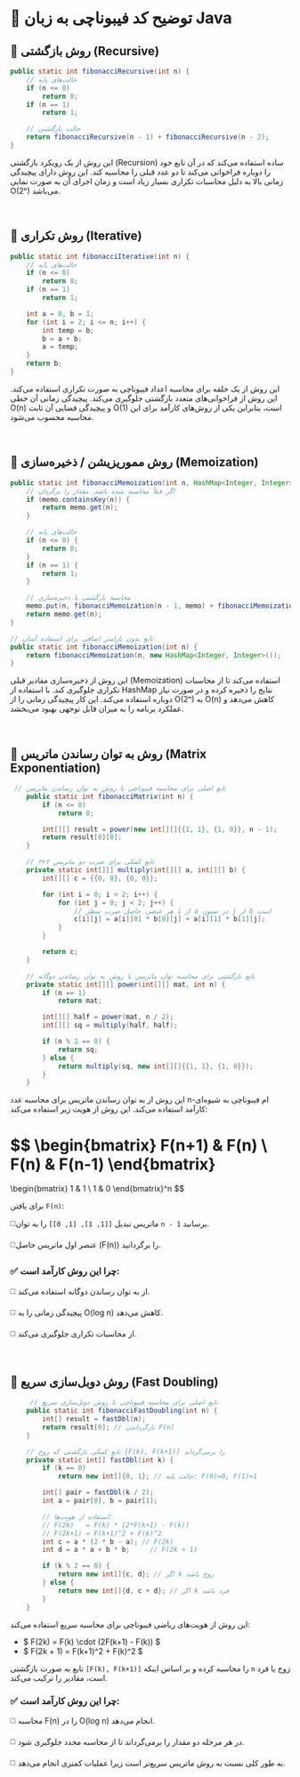 # 🧠 توضیح کد فیبوناچی به زبان Java

## 📌 روش بازگشتی (Recursive)

```java
public static int fibonacciRecursive(int n) {
    // حالت‌های پایه
    if (n <= 0)
        return 0;
    if (n == 1)
        return 1;

    // حالت بازگشتی
    return fibonacciRecursive(n - 1) + fibonacciRecursive(n - 2);
}
```
این روش از یک رویکرد بازگشتی (Recursion) ساده استفاده می‌کند که در آن تابع خود را دوباره فراخوانی می‌کند تا دو عدد قبلی را محاسبه کند. این روش دارای پیچیدگی زمانی بالا به دلیل محاسبات تکراری بسیار زیاد است و زمان اجرای آن به صورت نمایی O(2ⁿ) می‌باشد.

<br />

## 📌 روش تکراری (Iterative)
```java
public static int fibonacciIterative(int n) {
    // حالت‌های پایه
    if (n <= 0)
        return 0;
    if (n == 1)
        return 1;

    int a = 0, b = 1;
    for (int i = 2; i <= n; i++) {
        int temp = b;
        b = a + b;
        a = temp;
    }
    return b;
}
```
این روش از یک حلقه برای محاسبه اعداد فیبوناچی به صورت تکراری استفاده می‌کند. این روش از فراخوانی‌های متعدد بازگشتی جلوگیری می‌کند. پیچیدگی زمانی آن خطی O(n) و پیچیدگی فضایی آن ثابت O(1) است، بنابراین یکی از روش‌های کارآمد برای این محاسبه محسوب می‌شود.

<br/>

## 📌 روش مموریزیشن / ذخیره‌سازی (Memoization)
```java
public static int fibonacciMemoization(int n, HashMap<Integer, Integer> memo) {
    // اگر قبلاً محاسبه شده باشد، مقدار را برگردان
    if (memo.containsKey(n)) {
        return memo.get(n);
    }

    // حالت‌های پایه
    if (n <= 0) {
        return 0;
    }
    if (n == 1) {
        return 1;
    }

    // محاسبه بازگشتی با ذخیره‌سازی
    memo.put(n, fibonacciMemoization(n - 1, memo) + fibonacciMemoization(n - 2, memo));
    return memo.get(n);
}

// تابع بدون پارامتر اضافی برای استفاده آسان
public static int fibonacciMemoization(int n) {
    return fibonacciMemoization(n, new HashMap<Integer, Integer>());
}
```
این روش از ذخیره‌سازی مقادیر قبلی (Memoization) استفاده می‌کند تا از محاسبات تکراری جلوگیری کند. با استفاده از HashMap نتایج را ذخیره کرده و در صورت نیاز دوباره استفاده می‌کند. این کار پیچیدگی زمانی را از O(2ⁿ) به O(n) کاهش می‌دهد و عملکرد برنامه را به میزان قابل توجهی بهبود می‌بخشد.

<br/>

## 📌 روش به توان رساندن ماتریس (Matrix Exponentiation)
```java
 // تابع اصلی برای محاسبه فیبوناچی با روش به توان رساندن ماتریس
    public static int fibonacciMatrix(int n) {
        if (n <= 0)
            return 0;

        int[][] result = power(new int[][]{{1, 1}, {1, 0}}, n - 1);
        return result[0][0];
    }

    // تابع کمکی برای ضرب دو ماتریس ۲×۲
    private static int[][] multiply(int[][] a, int[][] b) {
        int[][] c = {{0, 0}, {0, 0}};

        for (int i = 0; i < 2; i++) {
            for (int j = 0; j < 2; j++) {
                // هر عنصر، حاصل ضرب سطر i از a در ستون j از b است
                c[i][j] = a[i][0] * b[0][j] + a[i][1] * b[1][j];
            }
        }

        return c;
    }

    // تابع بازگشتی برای محاسبه توان ماتریس با روش به توان رساندن دوگانه
    private static int[][] power(int[][] mat, int n) {
        if (n == 1)
            return mat;

        int[][] half = power(mat, n / 2);
        int[][] sq = multiply(half, half);

        if (n % 2 == 0) {
            return sq;
        } else {
            return multiply(sq, new int[][]{{1, 1}, {1, 0}});
        }
    }
```
این روش از به توان رساندن ماتریس برای محاسبه عدد n-ام فیبوناچی به شیوه‌ای کارآمد استفاده می‌کند. این روش از هویت زیر استفاده می‌کند:

$$
\begin{bmatrix}
F(n+1) & F(n) \\
F(n) & F(n-1)
\end{bmatrix}
=
\begin{bmatrix}
1 & 1 \\
1 & 0
\end{bmatrix}^n
$$

برای یافتن `F(n)`:

◻️​ماتریس تبدیل `[[1, 1], [1, 0]]` را به توان `n - 1` برسانید.

◻️عنصر اول ماتریس حاصل (F(n)) را برگردانید.


### ✅ چرا این روش کارآمد است:
◻️ از به توان رساندن دوگانه استفاده می‌کند.

◻️ پیچیدگی زمانی را به O(log n) کاهش می‌دهد.

◻️ از محاسبات تکراری جلوگیری می‌کند.

<br/>

## 📌 روش دوبل‌سازی سریع (Fast Doubling)
```java
     // تابع اصلی برای محاسبه فیبوناچی با روش دوبل‌سازی سریع
    public static int fibonacciFastDoubling(int n) {
        int[] result = fastDbl(n);
        return result[0]; // بازگرداندن F(n)
    }

    // تابع کمکی بازگشتی که زوج [F(k), F(k+1)] را برمی‌گرداند
    private static int[] fastDbl(int k) {
        if (k == 0)
            return new int[]{0, 1}; // حالت پایه: F(0)=0, F(1)=1

        int[] pair = fastDbl(k / 2);
        int a = pair[0], b = pair[1];

        // استفاده از هویت‌ها:
        // F(2k)   = F(k) * [2*F(k+1) - F(k)]
        // F(2k+1) = F(k+1)^2 + F(k)^2
        int c = a * (2 * b - a); // F(2k)
        int d = a * a + b * b;     // F(2k + 1)

        if (k % 2 == 0) {
            return new int[]{c, d}; // اگر k زوج باشد
        } else {
            return new int[]{d, c + d}; // اگر k فرد باشد
        }
    }
```
این روش از هویت‌های ریاضی فیبوناچی برای محاسبه سریع استفاده می‌کند:

- $ F(2k) = F(k) \cdot (2F(k+1) - F(k)) $
- $ F(2k + 1) = F(k+1)^2 + F(k)^2 $

تابع به صورت بازگشتی `[F(k), F(k+1)]` را محاسبه کرده و بر اساس اینکه `n` زوج یا فرد است، مقادیر را ترکیب می‌کند.

### ✅ چرا این روش کارآمد است:

◻️ محاسبه F(n) را در O(log n) انجام می‌دهد.

◻️ در هر مرحله دو مقدار را برمی‌گرداند تا از محاسبه 
مجدد جلوگیری شود.

◻️ به طور کلی نسبت به روش ماتریس سریع‌تر است زیرا عملیات کمتری انجام می‌دهد.
